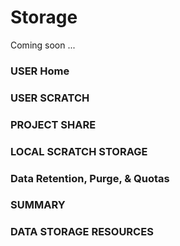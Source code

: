 # Storage

Coming soon ...

### USER Home

### USER SCRATCH

### PROJECT SHARE

### LOCAL SCRATCH STORAGE

### Data Retention, Purge, & Quotas

### SUMMARY

### DATA STORAGE RESOURCES


<!--
The ADC Cluster provides an array of data storage platforms, each designed with a particular purpose in mind. Storage areas are broadly divided into two categories: those intended for user data and those intended for project data. Within each of the two categories, we provide different sub-areas, each with an intended purpose:

| Storage Area | Path | Purpose |
| :--- | :--- | :--- |
| User Home | /home/$USER | Long-term data for routine access |
| User Scratch | /lustre/or-myst/cad-right/$USER | Short-term project data for fast, batch-job access that is not shared |
| Project Share | /lustre/or-myst/cad-right/proj-shared/$USER | Short-term project data for fast, batch-job access that's shared with other project members |
| World Share | /lustre/or-myst/cad-right/world-shared/$USER | Short-term project data for fast, batch-job access that is shared globally |
| Local Scratch | $localscratch | Fast read/write access during a batch job |
| User Temp | /data/adc/stratus/ | Long term storage of data not currently in use \(Currently, only accessible using command adc\_xfer\) |
| User Archive | HPSS \(if applicable\) | Placeholder |

### USER HOME

Home directories for each user are NFS-mounted on all CCLA Cluster systems and are intended to store long-term, frequently-accessed user data. User Home areas are not backed up. This file system does not generally provide the input/output \(I/O\) performance required by most compute jobs, and is not available to compute jobs on most systems. See the section [Data Retention, Purge, & Quota Summary](https://github.com/Doane-CCLA/docs/tree/6aa8e86be5b614a863272788de3d9c0182ee56c9/HPC/HPC-5-data-transfer.md#Retention) for more details on applicable quotas, backups, purge, and retention timeframes.

### USER SCRATCH

Project members get an individual User Scratch directory; these reside in the high-capacity Lustre® file system on large, fast disk areas intended for global \(parallel\) access to temporary/scratch storage. Because of the scratch nature of the file system, it is not backed up and files are automatically purged on a regular basis. Files should not be retained in this file system for long, but rather should be migrated to HPSS Archive space as soon as the files are not actively being used. If a file system associated with your User Scratch directory is nearing capacity, the CCLA Cluster Support may contact you to request that you reduce the size of your Member scratch directory. See the section [Data Retention, Purge, & Quota Summary](https://github.com/Doane-CCLA/docs/tree/6aa8e86be5b614a863272788de3d9c0182ee56c9/HPC/HPC-5-data-transfer.md#Retention) for more details on applicable quotas, backups, purge, and retention timeframes.

### PROJECT SHARE

Individual Project Share directories reside in the high-capacity Lustre file system on large, fast disk areas intended for global \(parallel\) access to temporary/scratch storage. Because of the scratch nature of the file system, it is not backed up. If a file system associated with Project Share storage is nearing capacity, the CCLA Cluster Support may contact the PI of the project to request that he or she reduce the size of the Project scratch directory. See the section [Data Retention, Purge, & Quota Summary](https://github.com/Doane-CCLA/docs/tree/6aa8e86be5b614a863272788de3d9c0182ee56c9/HPC/HPC-5-data-transfer.md#Retention) for more details on applicable quotas, backups, purge, and retention timeframes.

### WORLD SHARE

Each project has a World Share directory that resides in the high-capacity Lustre file system on large, fast disk areas intended for global \(parallel\) access to temporary/scratch storage. Because of the scratch nature of the file system, it is not backed up. If a file system associated with World Share storage is nearing capacity, the CCLA Cluster may contact the PI of the project to request that he or she reduce the size of the World Work directory. See the section [Data Retention, Purge, & Quota Summary](https://github.com/Doane-CCLA/docs/tree/6aa8e86be5b614a863272788de3d9c0182ee56c9/HPC/HPC-5-data-transfer.md#Retention) for more details on applicable quotas, backups, purge, and retention timeframes.

### LOCAL SCRATCH STORAGE

A fast solid state disk \(SSD\) area intended for parallel access to temporary storage in the form of scratch directories. This area is local to the computational node. This directory is, for example, intended to hold temporary and intermediate output generated by a user’s job. This is a run time only file system which is created at the start of a batch job and is purged at the end of the job. Files should not be retained in this file system and should be migrated to Lustre scratch or archival storage before finishing the job.

Path for local scratch storage is available during job runtime via environment variable `$localscratch`. Variable `$localscratch` typically has the form `/localscratch/tmp.$USER.$PBS_JOBID.or-condo-pbs01` and is specific to the user and to the scheduled job.

### PROJECT STORAGE \(WARP\)

A NFS area intended for temporary data storage for moving data off the Lustre file system. This area is local to the computational node. This directory is, for example, intended to hold temporary and intermediate output generated by a user’s job. This is a run time only file system which is created at the start of a batch job and is purged at the end of the job. Files should not be retained in this file system and should be migrated to Lustre scratch or archival storage before finishing the job.

## Data Retention, Purge, & Quotas

### SUMMARY

The following table details quota, backup, purge, and retention information for each user-centric and project-centric storage area available at the CCLA Cluster.

### DATA STORAGE RESOURCES

| Area | Path | Type | Permissions | Quota | Backups | Purged | Retention |
| :--- | :--- | :--- | :--- | :--- | :--- | :--- | :--- |
| User Home | /home/$USER | NFS | User-controlled | 10 GB | No | No | NA |
| User Scratch | /lustre/or-myst/cad-right/$USER | Lustre | 700 | TBD | No | No | TBD Days |
| Project Share | /lustre/or-myst/cad-right/proj-share | Lustre | 770 | TBD | No | No | TBD Days |
| World Share | /lustre/or-myst/cad-arm/world-share | Lustre | 775 | TBD | No | No | TBD Days |
| Local Scratch | /lustre/or-myst/cad-right/scratch | Lustre | 770 | TBD | No | No | TBD Days |
-->
